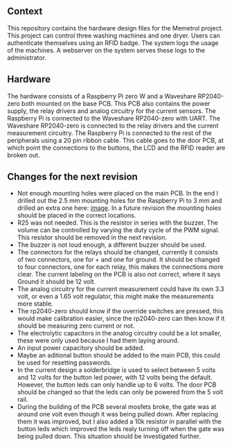 ## Context
This repository contains the hardware design files for the Memetrol project. This project can control three washing machines and one dryer. Users can authenticate themselves using an RFID badge. The system logs the usage of the machines. A webserver on the system serves these logs to the administrator.

## Hardware
The hardware consists of a Raspberry Pi zero W and a Waveshare RP2040-zero both mounted on the base PCB. This PCB also contains the power supply, the relay drivers and analog circuitry for the current sensors. The Raspberry Pi is connected to the Waveshare RP2040-zero with UART. The Waveshare RP2040-zero is connected to the relay drivers and the current measurement circuitry. The Raspberry Pi is connected to the rest of the peripherals using a 20 pin ribbon cable. This cable goes to the door PCB, at which point the connections to the buttons, the LCD and the RFID reader are broken out.

## Changes for the next revision
- Not enough mounting holes were placed on the main PCB. In the end I drilled out the 2.5 mm mounting holes for the Raspberry Pi to 3 mm and drilled an extra one here: [image](extra_hole_location.png). In a future revision the mounting holes should be placed in the correct locations.
- R25 was not needed. This is the resistor in series with the buzzer. The volume can be controlled by varying the duty cycle of the PWM signal. This resistor should be removed in the next revision.
- The buzzer is not loud enough, a different buzzer should be used.
- The connectors for the relays should be changed, currently it consists of two connectors, one for + and one for ground. It should be changed to four connectors, one for each relay, this makes the connections more clear. The current labeling on the PCB is also not correct, where it says Ground it should be 12 volt.
- The analog circuitry for the current measurement could have its own 3.3 volt, or even a 1.65 volt regulator, this might make the measurements more stable.
- The rp2040-zero should know if the override switches are pressed, this would make calibration easier, since the rp2040-zero can then know if it should be measuring zero current or not.
- The electrolytic capacitors in the analog circuitry could be a lot smaller, these were only used because I had them laying around.
- An input power capacitory should be added.
- Maybe an aditional button should be added to the main PCB, this could be used for resetting passwords.
- In the current design a solderbridge is used to select between 5 volts and 12 volts for the button led power, with 12 volts being the default. However, the button leds can only handle up to 6 volts. The door PCB should be changed so that the leds can only be powered from the 5 volt rail.
- During the building of the PCB several mosfets broke, the gate was at around one volt even though it was being pulled down. After replacing them it was improved, but I also added a 10k resistor in parallel with the button leds which improved the leds realy turning off when the gate was being pulled down. This situation should be investigated further.
